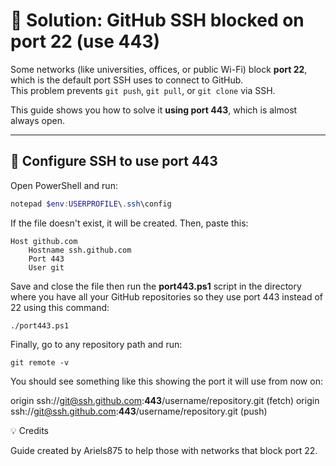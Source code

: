 # 🧩 Solution: GitHub SSH blocked on port 22 (use 443)

Some networks (like universities, offices, or public Wi-Fi) block **port 22**, which is the default port SSH uses to connect to GitHub.  
This problem prevents `git push`, `git pull`, or `git clone` via SSH.

This guide shows you how to solve it **using port 443**, which is almost always open.

---

## 🚀 Configure SSH to use port 443

Open PowerShell and run:

```powershell
notepad $env:USERPROFILE\.ssh\config
```
If the file doesn't exist, it will be created.
Then, paste this:

```
Host github.com
    Hostname ssh.github.com
    Port 443
    User git
```
Save and close the file then run the **port443.ps1** script in the directory where you have all your GitHub repositories so they use port 443 instead of 22 using this command:

```
./port443.ps1
```

Finally, go to any repository path and run:

```
git remote -v
```

You should see something like this showing the port it will use from now on:

origin  ssh://git@ssh.github.com:**443**/username/repository.git (fetch)
origin  ssh://git@ssh.github.com:**443**/username/repository.git (push)

💡 Credits

Guide created by Ariels875 to help those with networks that block port 22.